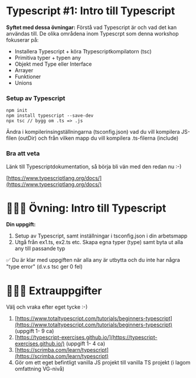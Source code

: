 
# Typescript #1: Intro till Typescript 

**Syftet med dessa övningar:** Förstå vad Typescript är och vad det kan användas till. De olika områdena inom Typescrpt som denna workshop fokuserar på:

* Installera Typescript + köra Ttypescriptkompilatorn (tsc) 
* Primitiva typer + typen any
* Objekt med Type eller Interface
* Arrayer
* Funktioner
* Unions 

### Setup av Typescript

```
npm init
npm install typescript --save-dev
npx tsc // bygg om .ts => .js
```

Ändra i kompilerinsingställningarna (tsconfig.json) vad du vill kompilera JS-filen (outDir) och från vilken mapp du vill kompilera .ts-filerna (include)


### Bra att veta

Länk till Typescriptdokumentation, så börja bli vän med den redan nu :-)

[https://www.typescriptlang.org/docs/](https://www.typescriptlang.org/docs/)

# 👩🏽‍💻 Övning: Intro till Typescript
**Din uppgift:**

1. Setup av Typescript, samt inställningar i tsconfig.json i din arbetsmapp
1. Utgå från ex1.ts, ex2.ts etc. Skapa egna typer (type) samt byta ut alla any till passande typ


 ✅ Du är klar med uppgiften när alla any är utbytta och du inte har några "type error" (d.v.s tsc ger 0 fel)

# 🏃🏽‍♂️ Extrauppgifter

Välj och vraka efter eget tycke :-)

1. [https://www.totaltypescript.com/tutorials/beginners-typescript](https://www.totaltypescript.com/tutorials/beginners-typescript) (uppgift 1- 9 ca)
2. [https://typescript-exercises.github.io/](https://typescript-exercises.github.io/) (uppgift 1- 4 ca)
3. [https://scrimba.com/learn/typescript](https://scrimba.com/learn/typescript)
3. Gör om ett eget befintligt vanilla JS projekt till vanilla TS projekt (i lagom omfattning VG-nivå)











